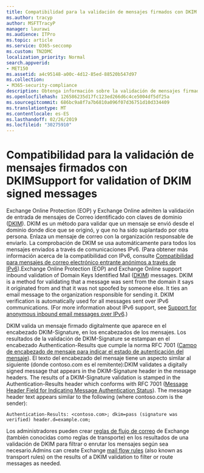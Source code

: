 ```yaml
---
title: Compatibilidad para la validación de mensajes firmados con DKIM
ms.author: tracyp
author: MSFTTracyP
manager: laurawi
ms.audience: ITPro
ms.topic: article
ms.service: O365-seccomp
ms.custom: TN2DMC
localization_priority: Normal
search.appverid:
- MET150
ms.assetid: a4c95148-a00c-4d12-85ed-88520b547d97
ms.collection:
- M365-security-compliance
description: Obtenga información sobre la validación de mensajes firmados con DKIM en Exchange Online Protection y Exchange Online
ms.openlocfilehash: 126586235d17fc123ed266d6c4ce5004df5df25a
ms.sourcegitcommit: 686bc9a8f7a7b6810a096f07d36751d10d334409
ms.translationtype: MT
ms.contentlocale: es-ES
ms.lasthandoff: 02/26/2019
ms.locfileid: "30275910"
---
```

# <a name="support-for-validation-of-dkim-signed-messages"></a><span data-ttu-id="14b53-103">Compatibilidad para la validación de mensajes firmados con DKIM</span><span class="sxs-lookup"><span data-stu-id="14b53-103">Support for validation of DKIM signed messages</span></span>

<span data-ttu-id="14b53-p101">Exchange Online Protection (EOP) y Exchange Online admiten la validación de entrada de mensajes de Correo identificado con claves de dominio ([DKIM](https://www.rfc-editor.org/rfc/rfc6376.txt)). DKIM es un método para validar que un mensaje se envió desde el dominio donde dice que se originó, y que no ha sido suplantado por otra persona. Enlaza un mensaje de correo con la organización responsable de enviarlo. La comprobación de DKIM se usa automáticamente para todos los mensajes enviados a través de comunicaciones IPv6. (Para obtener más información acerca de la compatibilidad con IPv6, consulte [Compatibilidad para mensajes de correo electrónico entrante anónimos a través de IPv6](support-for-anonymous-inbound-email-messages-over-ipv6.md)).</span><span class="sxs-lookup"><span data-stu-id="14b53-p101">Exchange Online Protection (EOP) and Exchange Online support inbound validation of Domain Keys Identified Mail ([DKIM](https://www.rfc-editor.org/rfc/rfc6376.txt)) messages. DKIM is a method for validating that a message was sent from the domain it says it originated from and that it was not spoofed by someone else. It ties an email message to the organization responsible for sending it. DKIM verification is automatically used for all messages sent over IPv6 communications. (For more information about IPv6 support, see [Support for anonymous inbound email messages over IPv6](support-for-anonymous-inbound-email-messages-over-ipv6.md).)</span></span>
  
<span data-ttu-id="14b53-p102">DKIM valida un mensaje firmado digitalmente que aparece en el encabezado DKIM-Signature, en los encabezados de los mensajes. Los resultados de la validación de DKIM-Signature se estampan en el encabezado Authentication-Results que cumple la norma RFC 7001 ([Campo de encabezado de mensaje para indicar el estado de autenticación del mensaje](https://www.rfc-editor.org/rfc/rfc7001.txt)). El texto del encabezado del mensaje tiene un aspecto similar al siguiente (donde contoso.com es el remitente):</span><span class="sxs-lookup"><span data-stu-id="14b53-p102">DKIM validates a digitally signed message that appears in the DKIM-Signature header in the message headers. The results of a DKIM-Signature validation is stamped in the Authentication-Results header which conforms with RFC 7001 ([Message Header Field for Indicating Message Authentication Status](https://www.rfc-editor.org/rfc/rfc7001.txt)). The message header text appears similar to the following (where contoso.com is the sender):</span></span>
  
 `Authentication-Results: <contoso.com>; dkim=pass (signature was verified) header.d=example.com;`
  
<span data-ttu-id="14b53-112">Los administradores pueden crear [reglas de flujo de correo](http://technet.microsoft.com/library/743bd525-0ca2-426d-b76c-b4a052bc8886.aspx) de Exchange (también conocidas como reglas de transporte) en los resultados de una validación de DKIM para filtrar o enrutar los mensajes según sea necesario.</span><span class="sxs-lookup"><span data-stu-id="14b53-112">Admins can create Exchange [mail flow rules](http://technet.microsoft.com/library/743bd525-0ca2-426d-b76c-b4a052bc8886.aspx) (also known as transport rules) on the results of a DKIM validation to filter or route messages as needed.</span></span> 
  

